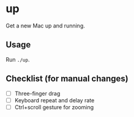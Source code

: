 # up

Get a new Mac up and running.

## Usage

Run `./up`.

## Checklist (for manual changes)

- [ ] Three-finger drag
- [ ] Keyboard repeat and delay rate
- [ ] Ctrl+scroll gesture for zooming
